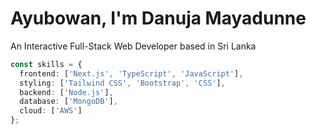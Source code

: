 # Ayubowan, I'm Danuja Mayadunne

An Interactive Full-Stack Web Developer based in Sri Lanka

```typescript
const skills = {
  frontend: ['Next.js', 'TypeScript', 'JavaScript'],
  styling: ['Tailwind CSS', 'Bootstrap', 'CSS'],
  backend: ['Node.js'],
  database: ['MongoDB'],
  cloud: ['AWS']
};
